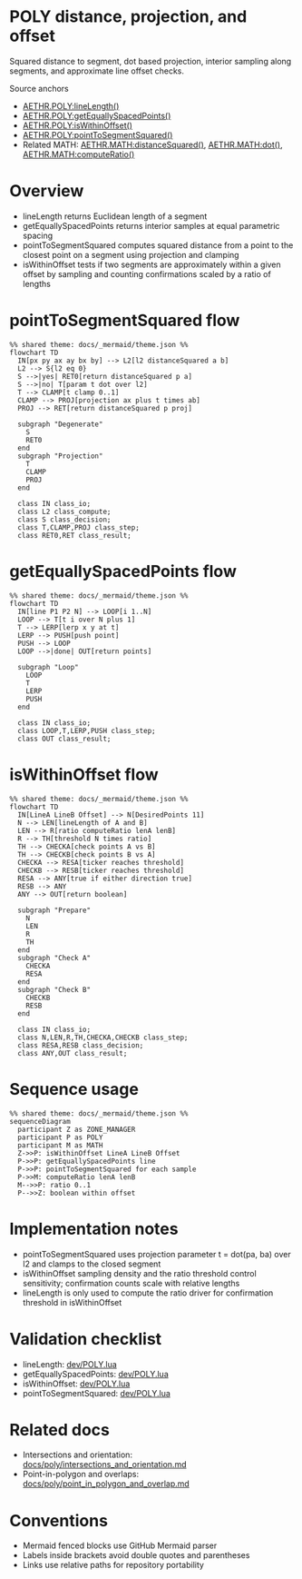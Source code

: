 # POLY distance, projection, and offset

Squared distance to segment, dot based projection, interior sampling along segments, and approximate line offset checks.

Source anchors
- [AETHR.POLY:lineLength()](https://github.com/Gh0st352/AETHR/blob/main/dev/POLY.lua#L1056)
- [AETHR.POLY:getEquallySpacedPoints()](https://github.com/Gh0st352/AETHR/blob/main/dev/POLY.lua#L1074)
- [AETHR.POLY:isWithinOffset()](https://github.com/Gh0st352/AETHR/blob/main/dev/POLY.lua#L1106)
- [AETHR.POLY:pointToSegmentSquared()](https://github.com/Gh0st352/AETHR/blob/main/dev/POLY.lua#L1148)
- Related MATH: [AETHR.MATH:distanceSquared()](https://github.com/Gh0st352/AETHR/blob/main/dev/MATH_.lua#L58), [AETHR.MATH:dot()](https://github.com/Gh0st352/AETHR/blob/main/dev/MATH_.lua#L75), [AETHR.MATH:computeRatio()](https://github.com/Gh0st352/AETHR/blob/main/dev/MATH_.lua#L43)

# Overview
- lineLength returns Euclidean length of a segment
- getEquallySpacedPoints returns interior samples at equal parametric spacing
- pointToSegmentSquared computes squared distance from a point to the closest point on a segment using projection and clamping
- isWithinOffset tests if two segments are approximately within a given offset by sampling and counting confirmations scaled by a ratio of lengths

# pointToSegmentSquared flow

```mermaid
%% shared theme: docs/_mermaid/theme.json %%
flowchart TD
  IN[px py ax ay bx by] --> L2[l2 distanceSquared a b]
  L2 --> S{l2 eq 0}
  S -->|yes| RET0[return distanceSquared p a]
  S -->|no| T[param t dot over l2]
  T --> CLAMP[t clamp 0..1]
  CLAMP --> PROJ[projection ax plus t times ab]
  PROJ --> RET[return distanceSquared p proj]

  subgraph "Degenerate"
    S
    RET0
  end
  subgraph "Projection"
    T
    CLAMP
    PROJ
  end

  class IN class_io;
  class L2 class_compute;
  class S class_decision;
  class T,CLAMP,PROJ class_step;
  class RET0,RET class_result;
```

# getEquallySpacedPoints flow

```mermaid
%% shared theme: docs/_mermaid/theme.json %%
flowchart TD
  IN[line P1 P2 N] --> LOOP[i 1..N]
  LOOP --> T[t i over N plus 1]
  T --> LERP[lerp x y at t]
  LERP --> PUSH[push point]
  PUSH --> LOOP
  LOOP -->|done| OUT[return points]

  subgraph "Loop"
    LOOP
    T
    LERP
    PUSH
  end

  class IN class_io;
  class LOOP,T,LERP,PUSH class_step;
  class OUT class_result;
```

# isWithinOffset flow

```mermaid
%% shared theme: docs/_mermaid/theme.json %%
flowchart TD
  IN[LineA LineB Offset] --> N[DesiredPoints 11]
  N --> LEN[lineLength of A and B]
  LEN --> R[ratio computeRatio lenA lenB]
  R --> TH[threshold N times ratio]
  TH --> CHECKA[check points A vs B]
  TH --> CHECKB[check points B vs A]
  CHECKA --> RESA[ticker reaches threshold]
  CHECKB --> RESB[ticker reaches threshold]
  RESA --> ANY[true if either direction true]
  RESB --> ANY
  ANY --> OUT[return boolean]

  subgraph "Prepare"
    N
    LEN
    R
    TH
  end
  subgraph "Check A"
    CHECKA
    RESA
  end
  subgraph "Check B"
    CHECKB
    RESB
  end

  class IN class_io;
  class N,LEN,R,TH,CHECKA,CHECKB class_step;
  class RESA,RESB class_decision;
  class ANY,OUT class_result;
```

# Sequence usage

```mermaid
%% shared theme: docs/_mermaid/theme.json %%
sequenceDiagram
  participant Z as ZONE_MANAGER
  participant P as POLY
  participant M as MATH
  Z->>P: isWithinOffset LineA LineB Offset
  P->>P: getEquallySpacedPoints line
  P->>P: pointToSegmentSquared for each sample
  P->>M: computeRatio lenA lenB
  M-->>P: ratio 0..1
  P-->>Z: boolean within offset
```

# Implementation notes
- pointToSegmentSquared uses projection parameter t = dot(pa, ba) over l2 and clamps to the closed segment
- isWithinOffset sampling density and the ratio threshold control sensitivity; confirmation counts scale with relative lengths
- lineLength is only used to compute the ratio driver for confirmation threshold in isWithinOffset

# Validation checklist
- lineLength: [dev/POLY.lua](https://github.com/Gh0st352/AETHR/blob/main/dev/POLY.lua#L1056)
- getEquallySpacedPoints: [dev/POLY.lua](https://github.com/Gh0st352/AETHR/blob/main/dev/POLY.lua#L1074)
- isWithinOffset: [dev/POLY.lua](https://github.com/Gh0st352/AETHR/blob/main/dev/POLY.lua#L1106)
- pointToSegmentSquared: [dev/POLY.lua](https://github.com/Gh0st352/AETHR/blob/main/dev/POLY.lua#L1148)

# Related docs
- Intersections and orientation: [docs/poly/intersections_and_orientation.md](./intersections_and_orientation.md)
- Point-in-polygon and overlaps: [docs/poly/point_in_polygon_and_overlap.md](./point_in_polygon_and_overlap.md)

# Conventions
- Mermaid fenced blocks use GitHub Mermaid parser
- Labels inside brackets avoid double quotes and parentheses
- Links use relative paths for repository portability